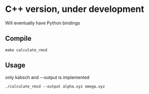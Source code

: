 
# C++ version, under development

Will eventually have Python bindings

## Compile

    make calculate_rmsd

## Usage

only kabsch and --output is implemented

    ./calculate_rmsd --output alpha.xyz omega.xyz


